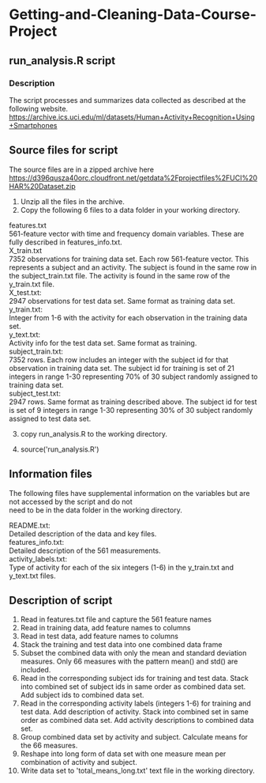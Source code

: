 # Getting-and-Cleaning-Data-Course-Project  
## run_analysis.R script  
### Description  
The script processes and summarizes data collected as described at the following website.  
https://archive.ics.uci.edu/ml/datasets/Human+Activity+Recognition+Using+Smartphones  
## Source files for script
The source files are in a zipped archive here  
https://d396qusza40orc.cloudfront.net/getdata%2Fprojectfiles%2FUCI%20HAR%20Dataset.zip  
1. Unzip all the files in the archive.  
2. Copy the following 6 files to a data folder in your working directory.  

features.txt  
561-feature vector with time and frequency domain variables. These are fully described in features_info.txt.  
X_train.txt  
7352 observations for training data set. Each row 561-feature vector. This represents a subject and an activity. The subject is found in the same row in the subject_train.txt file. The activity is found in the same row of the y_train.txt file.  
X_test.txt:  
2947 observations for test data set. Same format as training data set.  
y_train.txt:  
Integer from 1-6 with the activity for each observation in the training data set.  
y_text.txt:  
Activity info for the test data set. Same format as training.  
subject_train.txt:  
7352 rows. Each row includes an integer with the subject id for that observation in training data set. The subject id for training is set of 21 integers in range 1-30 representing 70% of 30 subject randomly assigned to training data set.  
subject_test.txt:  
2947 rows. Same format as training described above. The subject id for test is set of 9 integers in range 1-30 representing 30% of 30 subject randomly assigned to test data set.  

3. copy run_analysis.R to the working directory.

4. source('run_analysis.R')

## Information files  
The following files have supplemental information on the variables but are not accessed by the script and do not  
need to be in the data folder in the working directory.

README.txt:  
Detailed description of the data and key files.  
features_info.txt:  
Detailed description of the 561 measurements.  
activity_labels.txt:  
Type of activity for each of the six integers (1-6) in the y_train.txt and y_text.txt files.  

## Description of script

1. Read in features.txt file and capture the 561 feature names
2. Read in training data, add feature names to columns
3. Read in test data, add feature names to columns
4. Stack the training and test data into one combined data frame
5. Subset the combined data with only the mean and standard deviation measures. Only 66 measures with the pattern mean() and std() are included.
6. Read in the corresponding subject ids for training and test data. Stack into combined set of subject ids in same order as combined data set. Add subject ids to combined data set.
7. Read in the corresponding activity labels (integers 1-6) for training and test data. Add description of activity. Stack into combined set in same order as combined data set. Add activity descriptions to combined data set.
8. Group combined data set by activity and subject. Calculate means for the 66 measures.
9. Reshape into long form of data set with one measure mean per combination of activity and subject.
10. Write data set to 'total_means_long.txt' text file in the working directory.


